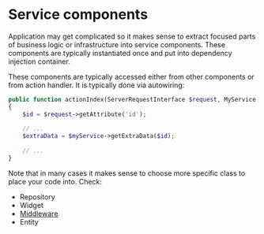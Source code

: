 # Service components

Application may get complicated so it makes sense to extract focused parts of business logic
or infrastructure into service components. These components are typically instantiated
once and put into dependency injection container.

These components are typically accessed either from other components or from action handler.
It is typically done via autowiring:

```php
public function actionIndex(ServerRequestInterface $request, MyService $myService): ResponseInterface
{
    $id = $request->getAttribute('id');
    
    // ...
    $extraData = $myService->getExtraData($id);
    
    // ...
}
```

Note that in many cases it makes sense to choose more specific class to place your code into.
Check:

- Repository
- Widget
- [Middleware](middleware.md)
- Entity
